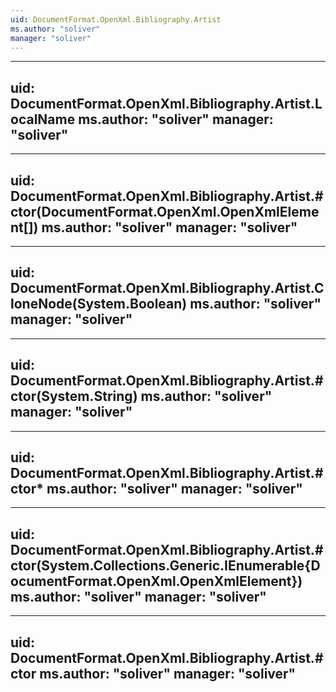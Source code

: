 ```yaml
---
uid: DocumentFormat.OpenXml.Bibliography.Artist
ms.author: "soliver"
manager: "soliver"
---
```


---
uid: DocumentFormat.OpenXml.Bibliography.Artist.LocalName
ms.author: "soliver"
manager: "soliver"
---

---
uid: DocumentFormat.OpenXml.Bibliography.Artist.#ctor(DocumentFormat.OpenXml.OpenXmlElement[])
ms.author: "soliver"
manager: "soliver"
---

---
uid: DocumentFormat.OpenXml.Bibliography.Artist.CloneNode(System.Boolean)
ms.author: "soliver"
manager: "soliver"
---

---
uid: DocumentFormat.OpenXml.Bibliography.Artist.#ctor(System.String)
ms.author: "soliver"
manager: "soliver"
---

---
uid: DocumentFormat.OpenXml.Bibliography.Artist.#ctor*
ms.author: "soliver"
manager: "soliver"
---

---
uid: DocumentFormat.OpenXml.Bibliography.Artist.#ctor(System.Collections.Generic.IEnumerable{DocumentFormat.OpenXml.OpenXmlElement})
ms.author: "soliver"
manager: "soliver"
---

---
uid: DocumentFormat.OpenXml.Bibliography.Artist.#ctor
ms.author: "soliver"
manager: "soliver"
---
